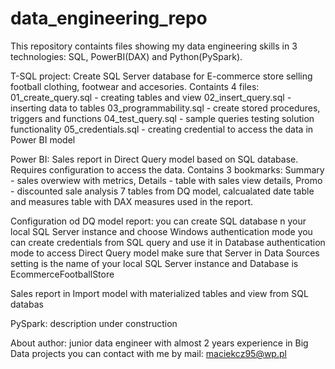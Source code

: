 # data_engineering_repo
This repository containts files showing my data engineering skills in 3 technologies: SQL, PowerBI(DAX) and Python(PySpark).

T-SQL project:
Create SQL Server database for E-commerce store selling football clothing, footwear and accesories. Containts 4 files:
01_create_query.sql - creating tables and view
02_insert_query.sql - inserting data to tables
03_programmability.sql - create stored procedures, triggers and functions
04_test_query.sql - sample queries testing solution functionality
05_credentials.sql - creating credential to access the data in Power BI model

Power BI:
Sales report in Direct Query model based on SQL database. Requires configuration to access the data. Contains 3 bookmarks:
Summary - sales overwiew with metrics, Details - table with sales view details, Promo - discounted sale analysis
7 tables from DQ model, calcualated date table and measures table with DAX measures used in the report.

Configuration od DQ model report:
you can create SQL database n your local SQL Server instance and choose Windows authentication mode
you can create credentials from SQL query and use it in Database authentication mode to access Direct Query model
make sure that Server in Data Sources setting is the name of your local SQL Server instance and Database is EcommerceFootballStore

Sales report in Import model with materialized tables and view from SQL databas

PySpark:
description under construction

About author:
junior data engineer with almost 2 years experience in Big Data projects
you can contact with me by mail: maciekcz95@wp.pl

